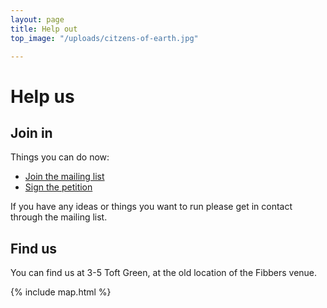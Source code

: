 ```yaml
---
layout: page
title: Help out
top_image: "/uploads/citzens-of-earth.jpg"

---
```

# Help us

## Join in

Things you can do now:

* [Join the mailing list](https://lists.riseup.net/www/subscribe/barbicancommunitycentre)
* [Sign the petition](http://chng.it/DD6GPNVCHb)

If you have any ideas or things you want to run please get in contact through the mailing list.

<link href='https://actionnetwork.org/css/style-embed-whitelabel-v3.css' rel='stylesheet' type='text/css' /><script src='https://actionnetwork.org/widgets/v4/form/join-bcc?format=js&source=widget'></script><div id='can-form-area-join-bcc' style='width: 100%'><!-- this div is the target for our HTML insertion --></div>

## Find us

You can find us at 3-5 Toft Green, at the old location of the Fibbers venue.

{% include map.html %}

